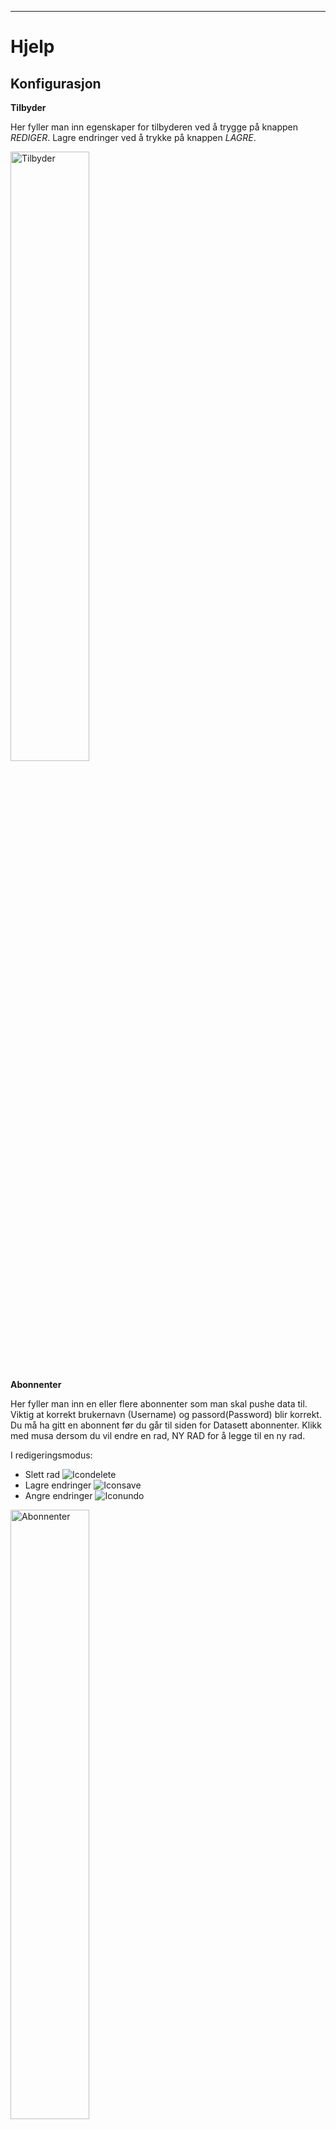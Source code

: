 ____________________________________________

# Hjelp

## Konfigurasjon

**Tilbyder**

Her fyller man inn egenskaper for tilbyderen ved å trygge på knappen *REDIGER*.
Lagre endringer ved å trykke på knappen *LAGRE*.

<!--![Tilbyder](help/tilbyder.png)-->
<img src="help/tilbyder.png" alt="Tilbyder" width="50%"/>

**Abonnenter**

Her fyller man inn en eller flere abonnenter som man skal pushe data til.
Viktig at korrekt brukernavn (Username) og passord(Password) blir korrekt.
Du må ha gitt en abonnent før du går til siden for Datasett abonnenter.
Klikk med musa dersom du vil endre en rad, NY RAD for å legge til en ny rad.

I redigeringsmodus:
- Slett rad ![Icondelete](help/icondelete.png) <!--- test <img src="~/help/icondelete.png"/>-->
- Lagre endringer ![Iconsave](help/iconsave.png)
- Angre endringer ![Iconundo](help/iconundo.png)

<!--![Abonnenter](help/abonnenter.png)-->
<img src="help/abonnenter.png" alt="Abonnenter" width="50%"/>

## Datasett
**Datasett**

Fyll inn opplysninger for hvert datasett du vil være tilbyder for.

Følgende felt må endres:</br>
Name </br>
DatasetConnection </br>
TransformationConnection</br>


Opprett initielle data for gjeldende datasett med å trykke på knappen *OPPRETT INITIELLE DATA*.
Initielle data benyttes typisk første gang du setter opp et datasett.

Knappen *NY RAD* lager en ny rad.
Knappen *SLETT RAD* sletter gjeldende rad.
Knappen *REDIGER* for å endre gjeldende rad.
Knappen *LAGRE* for å lagre endringer for gjeldende rad.

<!--![Datasett](help/datasett.png)-->

<img src="help/datasett.png" alt="Datasett" width="50%"/>

**Datasett abonnenter**

Fyll inn opplysninger for hver abonnent du skal pushe data til.</br>
Velg en rad i tabellen, og trykk på knappen *PUSH DATASETT TIL ABONNENT* for å pushe valgt datasett til abonnent.

For å redigere en rad, trykk i sjekkboksen for *lesemodus*, den endrer da til *redigerbar*.

<!--![Datasett Abonnenter](help/datasetAbonnenter.png)-->
<img src="help/datasetAbonnenter.png" alt="Datasett Abonnenter" width="50%"/>

## Endringslogg

Her kan du se de datasettene som det er bygd Initiell endringslogg for.
